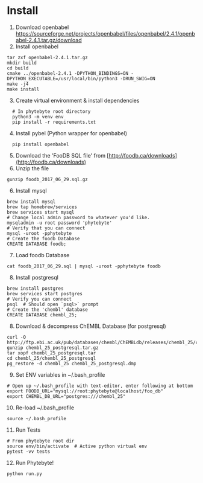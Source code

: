 # Install

1. Download openbabel https://sourceforge.net/projects/openbabel/files/openbabel/2.4.1/openbabel-2.4.1.tar.gz/download
2. Install openbabel
  ```
  tar zxf openbabel-2.4.1.tar.gz
  mkdir build
  cd build
  cmake ../openbabel-2.4.1 -DPYTHON_BINDINGS=ON -DPYTHON_EXECUTABLE=/usr/local/bin/python3 -DRUN_SWIG=ON
  make -j4
  make install
  ```
3. Create virtual environment & install dependencies
  ```
    # In phytebyte root directory
    python3 -m venv env
    pip install -r requirements.txt
  ``` 
4. Install pybel (Python wrapper for openbabel)
  ```
    pip install openbabel
  ```
5. Download the 'FooDB SQL file' from [http://foodb.ca/downloads](http://foodb.ca/downloads) 
6. Unzip the file
```
gunzip foodb_2017_06_29.sql.gz
```
6. Install mysql
```
brew install mysql
brew tap homebrew/services
brew services start mysql
# Change local admin password to whatever you'd like.
mysqladmin -u root password 'phytebyte'
# Verify that you can connect
mysql -uroot -pphytebyte
# Create the foodb Database
CREATE DATABASE foodb;
```
7. Load foodb Database
```
cat foodb_2017_06_29.sql | mysql -uroot -pphytebyte foodb
``` 
8. Install postgresql
```
brew install postgres
brew services start postgres
# Verify you can connect
psql  # Should open `psql>` prompt
# Create the 'chembl' database
CREATE DATABASE chembl_25;
```
8. Download & decompress ChEMBL Database (for postgresql)
```
curl -O http://ftp.ebi.ac.uk/pub/databases/chembl/ChEMBLdb/releases/chembl_25/chembl_25_postgresql.tar.gz
gunzip chembl_25_postgresql.tar.gz
tar xopf chembl_25_postgresql.tar
cd chembl_25/chembl_25_postgresql
pg_restore -d chembl_25 chembl_25_postgresql.dmp
```
9. Set ENV variables in ~/.bash_profile
```
# Open up ~/.bash_profile with text-editor, enter following at bottom
export FOODB_URL="mysql://root:phytebyte@localhost/foo_db"
export CHEMBL_DB_URL="postgres:///chembl_25"
```
10. Re-load ~/.bash_profile
```
source ~/.bash_profile
```
11. Run Tests
```
# From phytebyte root dir
source env/bin/activate  # Active python virtual env
pytest -vv tests
```

12. Run Phytebyte!
```
python run.py
```
